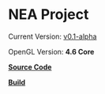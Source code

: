 # NEA Project

Current Version: [v0.1-alpha](https://github.com/FeudalCheese981/NEA/releases)

OpenGL Version: **4.6 Core**

[**Source Code**](https://github.com/FeudalCheese981/NEA/tree/main/src)

[**Build** ](https://github.com/FeudalCheese981/NEA/tree/main/build)
